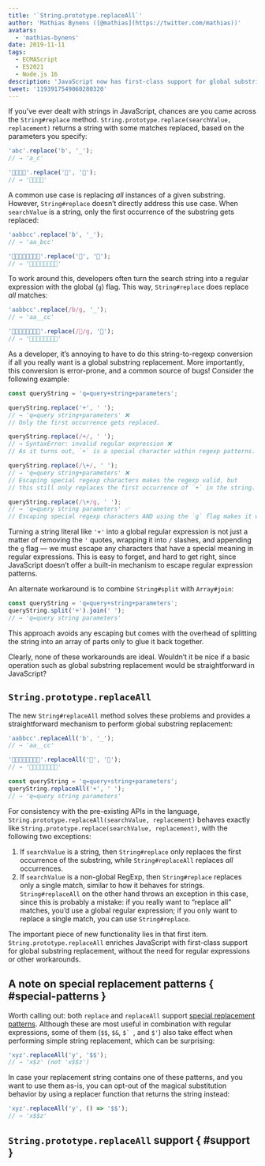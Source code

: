 ```yaml
---
title: '`String.prototype.replaceAll`'
author: 'Mathias Bynens ([@mathias](https://twitter.com/mathias))'
avatars:
  - 'mathias-bynens'
date: 2019-11-11
tags:
  - ECMAScript
  - ES2021
  - Node.js 16
description: 'JavaScript now has first-class support for global substring replacement through the new `String.prototype.replaceAll` API.'
tweet: '1193917549060280320'
---
```

If you’ve ever dealt with strings in JavaScript, chances are you came across the `String#replace` method. `String.prototype.replace(searchValue, replacement)` returns a string with some matches replaced, based on the parameters you specify:

```js
'abc'.replace('b', '_');
// → 'a_c'

'🍏🍋🍊🍓'.replace('🍏', '🥭');
// → '🥭🍋🍊🍓'
```

A common use case is replacing _all_ instances of a given substring. However, `String#replace` doesn’t directly address this use case. When `searchValue` is a string, only the first occurrence of the substring gets replaced:

```js
'aabbcc'.replace('b', '_');
// → 'aa_bcc'

'🍏🍏🍋🍋🍊🍊🍓🍓'.replace('🍏', '🥭');
// → '🥭🍏🍋🍋🍊🍊🍓🍓'
```

To work around this, developers often turn the search string into a regular expression with the global (`g`) flag. This way, `String#replace` does replace _all_ matches:

```js
'aabbcc'.replace(/b/g, '_');
// → 'aa__cc'

'🍏🍏🍋🍋🍊🍊🍓🍓'.replace(/🍏/g, '🥭');
// → '🥭🥭🍋🍋🍊🍊🍓🍓'
```

As a developer, it’s annoying to have to do this string-to-regexp conversion if all you really want is a global substring replacement. More importantly, this conversion is error-prone, and a common source of bugs! Consider the following example:

```js
const queryString = 'q=query+string+parameters';

queryString.replace('+', ' ');
// → 'q=query string+parameters' ❌
// Only the first occurrence gets replaced.

queryString.replace(/+/, ' ');
// → SyntaxError: invalid regular expression ❌
// As it turns out, `+` is a special character within regexp patterns.

queryString.replace(/\+/, ' ');
// → 'q=query string+parameters' ❌
// Escaping special regexp characters makes the regexp valid, but
// this still only replaces the first occurrence of `+` in the string.

queryString.replace(/\+/g, ' ');
// → 'q=query string parameters' ✅
// Escaping special regexp characters AND using the `g` flag makes it work.
```

Turning a string literal like `'+'` into a global regular expression is not just a matter of removing the `'` quotes, wrapping it into `/` slashes, and appending the `g` flag — we must escape any characters that have a special meaning in regular expressions. This is easy to forget, and hard to get right, since JavaScript doesn’t offer a built-in mechanism to escape regular expression patterns.

An alternate workaround is to combine `String#split` with `Array#join`:

```js
const queryString = 'q=query+string+parameters';
queryString.split('+').join(' ');
// → 'q=query string parameters'
```

This approach avoids any escaping but comes with the overhead of splitting the string into an array of parts only to glue it back together.

Clearly, none of these workarounds are ideal. Wouldn’t it be nice if a basic operation such as global substring replacement would be straightforward in JavaScript?

## `String.prototype.replaceAll`

The new `String#replaceAll` method solves these problems and provides a straightforward mechanism to perform global substring replacement:

```js
'aabbcc'.replaceAll('b', '_');
// → 'aa__cc'

'🍏🍏🍋🍋🍊🍊🍓🍓'.replaceAll('🍏', '🥭');
// → '🥭🥭🍋🍋🍊🍊🍓🍓'

const queryString = 'q=query+string+parameters';
queryString.replaceAll('+', ' ');
// → 'q=query string parameters'
```

For consistency with the pre-existing APIs in the language, `String.prototype.replaceAll(searchValue, replacement)` behaves exactly like `String.prototype.replace(searchValue, replacement)`, with the following two exceptions:

1. If `searchValue` is a string, then `String#replace` only replaces the first occurrence of the substring, while `String#replaceAll` replaces _all_ occurrences.
1. If `searchValue` is a non-global RegExp, then `String#replace` replaces only a single match, similar to how it behaves for strings. `String#replaceAll` on the other hand throws an exception in this case, since this is probably a mistake: if you really want to “replace all” matches, you’d use a global regular expression; if you only want to replace a single match, you can use `String#replace`.

The important piece of new functionality lies in that first item. `String.prototype.replaceAll` enriches JavaScript with first-class support for global substring replacement, without the need for regular expressions or other workarounds.

## A note on special replacement patterns { #special-patterns }

Worth calling out: both `replace` and `replaceAll` support [special replacement patterns](https://developer.mozilla.org/en-US/docs/Web/JavaScript/Reference/Global_Objects/String/replace#Specifying_a_string_as_a_parameter). Although these are most useful in combination with regular expressions, some of them (`$$`, `$&`, ``$` ``, and `$'`) also take effect when performing simple string replacement, which can be surprising:

```js
'xyz'.replaceAll('y', '$$');
// → 'x$z' (not 'x$$z')
```

In case your replacement string contains one of these patterns, and you want to use them as-is, you can opt-out of the magical substitution behavior by using a replacer function that returns the string instead:

```js
'xyz'.replaceAll('y', () => '$$');
// → 'x$$z'
```

## `String.prototype.replaceAll` support { #support }

<feature-support chrome="85 https://bugs.chromium.org/p/v8/issues/detail?id=9801"
                 firefox="77 https://bugzilla.mozilla.org/show_bug.cgi?id=1608168#c8"
                 safari="13.1 https://webkit.org/blog/10247/new-webkit-features-in-safari-13-1/"
                 nodejs="16"
                 babel="yes"></feature-support>
